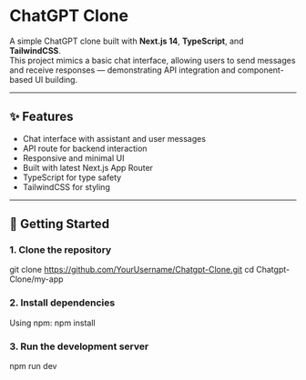 # ChatGPT Clone

A simple ChatGPT clone built with **Next.js 14**, **TypeScript**, and **TailwindCSS**.  
This project mimics a basic chat interface, allowing users to send messages and receive responses — demonstrating API integration and component-based UI building.

---

## ✨ Features

- Chat interface with assistant and user messages
- API route for backend interaction
- Responsive and minimal UI
- Built with latest Next.js App Router
- TypeScript for type safety
- TailwindCSS for styling

---

## 🚀 Getting Started

### 1. Clone the repository


git clone https://github.com/YourUsername/Chatgpt-Clone.git
cd Chatgpt-Clone/my-app

### 2. Install dependencies

Using npm:
npm install

### 3. Run the development server

npm run dev


